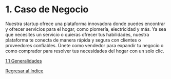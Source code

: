 # 1. Caso de Negocio

Nuestra startup ofrece una plataforma innovadora donde puedes encontrar y ofrecer servicios para el hogar, como plomería, electricidad y más. Ya sea que necesites un servicio o quieras ofrecer tus habilidades, nuestra plataforma te conecta de manera rápida y segura con clientes o proveedores confiables. Únete como vendedor para expandir tu negocio o como comprador para resolver tus necesidades del hogar con un solo clic.

[1.1 Generalidades](1/1.1)


[Regresar al índice](../README.md)
